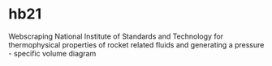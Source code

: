 # hb21
Webscraping National Institute of Standards and Technology for thermophysical properties of rocket related fluids and generating a pressure - specific volume diagram
